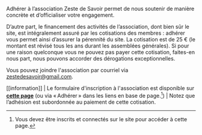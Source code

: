 Adhérer à l’association Zeste de Savoir permet de nous soutenir de manière concrète et d’officialiser votre engagement.

D’autre part, le financement des activités de l’association, dont bien sûr le site, est intégralement assuré par les cotisations des membres : adhérer vous permet ainsi d’assurer la pérennité du site. La cotisation est de 25 € (le montant est révisé tous les ans durant les assemblées générales). Si pour une raison quelconque vous ne pouvez pas payer cette cotisation, faites-en nous part, nous pouvons accorder des dérogations exceptionnelles.

Vous pouvez joindre l'association par courriel via zestedesavoir@gmail.com.

[[information]]
| Le formulaire d'inscription à l'association est disponible sur **[cette page](https://zestedesavoir.com/pages/association/inscription/)** (ou via « Adhérer » dans les liens en base de page.[^1])
| 
Notez que l’adhésion est subordonnée au paiement de cette cotisation.

[^1]: Vous devez être inscrits et connectés sur le site pour accéder à cette page.